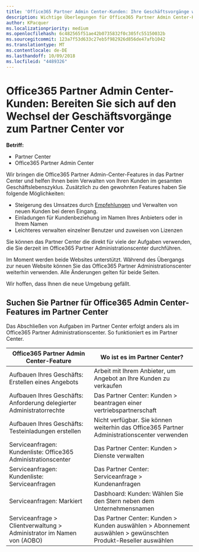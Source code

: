 ```yaml
---
title: 'Office365 Partner Admin Center-Kunden: Ihre Geschäftsvorgänge werden auf das Partner Center| Partner Center übertragen'
description: Wichtige Überlegungen für Office365 Partner Admin Center-Kunden bei der Migration zum Partner Center
author: KPacquer
ms.localizationpriority: medium
ms.openlocfilehash: 6c482565f51ae42b0735832f0c305fc55150032b
ms.sourcegitcommit: 123a7f53d633c27eb5f982926d856de47afb1042
ms.translationtype: MT
ms.contentlocale: de-DE
ms.lasthandoff: 10/09/2018
ms.locfileid: "4489326"
---
```

# <a name="office-365-partner-admin-center-customers-get-ready-to-move-business-operations-to-partner-center"></a>Office365 Partner Admin Center-Kunden: Bereiten Sie sich auf den Wechsel der Geschäftsvorgänge zum Partner Center vor

**Betriff:** 

- Partner Center
- Office365 Partner Admin Center

Wir bringen die Office365 Partner Admin-Center-Features in das Partner Center und helfen Ihnen beim Verwalten von Ihren Kunden im gesamten Geschäftslebenszyklus. Zusätzlich zu den gewohnten Features haben Sie folgende Möglichkeiten: 

*  Steigerung des Umsatzes durch [Empfehlungen](referrals.md) und Verwalten von neuen Kunden bei deren Eingang.
*  Einladungen für Kundenbeziehung im Namen Ihres Anbieters oder in Ihrem Namen
*  Leichteres verwalten einzelner Benutzer und zuweisen von Lizenzen

Sie können das Partner Center die direkt für viele der Aufgaben verwenden, die Sie derzeit im Office365 Partner Administrationscenter durchführen. 

Im Moment werden beide Websites unterstützt. Während des Übergangs zur neuen Website können Sie das Office365 Partner Administrationscenter weiterhin verwenden. Alle Änderungen gelten für beide Seiten.

Wir hoffen, dass Ihnen die neue Umgebung gefällt.

## <a name="find-office-365-partner-admin-center-features-in-partner-center"></a>Suchen Sie Partner für Office365 Admin Center-Features im Partner Center

Das Abschließen von Aufgaben im Partner Center erfolgt anders als im Office365 Partner Administrationscenter. So funktioniert es im Partner Center.

| Office365 Partner Admin Center-Feature                       | Wo ist es im Partner Center? | 
|   -----------------------------------------------  | -------------- |
| Aufbauen Ihres Geschäfts: Erstellen eines Angebots | Arbeit mit Ihrem Anbieter, um Angebot an Ihre Kunden zu verkaufen |
| Aufbauen Ihres Geschäfts: Anforderung delegierter Administratorrechte | Das Partner Center: Kunden > beantragen einer vertriebspartnerschaft |
| Aufbauen Ihres Geschäfts: Testeinladungen erstellen | Nicht verfügbar. Sie können weiterhin das Office365 Partner Administrationscenter verwenden |
| Serviceanfragen: Kundenliste: Office365 Administrationscenter | Das Partner Center: Kunden > Dienste verwalten |
| Serviceanfragen: Kundenliste: Serviceanfragen | Das Partner Center: Serviceanfrage > Kundenanfragen |
| Serviceanfragen: Markiert | Dasbhoard: Kunden: Wählen Sie den Stern neben dem Unternehmensnamen |
| Serviceanfrage > Clientverwaltung > Administrator im Namen von (AOBO) | Das Partner Center: Kunden > Kunden auswählen > Abonnement auswählen > gewünschten Produkt-Reseller auswählen |

